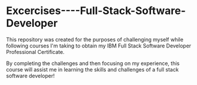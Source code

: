 # Excercises----Full-Stack-Software-Developer

This repository was created for the purposes of challenging myself while following courses I'm taking to obtain my IBM Full Stack Software Developer Professional Certificate.  

By completing the challenges and then focusing on my experience, this course will assist me in learning the skills and challenges of a full stack software developer!
